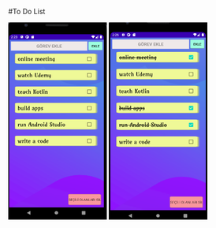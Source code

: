 #To Do List

<img src="https://github.com/AdemPolat/TodoList_Kotlin/blob/master/app/src/main/res/screenshot/ss1.PNG" width="200" height="400" padding="3"/>  <img src="https://github.com/AdemPolat/TodoList_Kotlin/blob/master/app/src/main/res/screenshot/ss2.PNG" width="200" height="400" padding="3"/>
